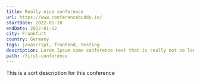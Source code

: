 ```yaml
---
title: Really nice conference
url: https://www.conferencebuddy.io/
startDate: 2022-01-10
endDate: 2022-01-12
city: Frankfurt
country: Germany
tags: javascript, frontend, testing
description: Lorem Ipsum some conference text that is really not so long.
path: /first-conference
---
```


This is a sort description for this conference


